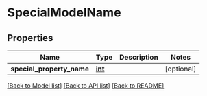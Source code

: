 # SpecialModelName

## Properties
Name | Type | Description | Notes
------------ | ------------- | ------------- | -------------
**special_property_name** | [**int**](.md) |  | [optional] 

[[Back to Model list]](../README.md#documentation-for-models) [[Back to API list]](../README.md#documentation-for-api-endpoints) [[Back to README]](../README.md)


